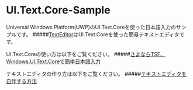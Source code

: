 # UI.Text.Core-Sample

Universal Windows Platform(UWP)のUI.Text.Coreを使った日本語入力のサンプルです。
#####[TextEditor](https://github.com/teatime77/UI.Text.Core-Sample/tree/master/TextEditor)はUI.Text.Coreを使った簡易テキストエディタです。

UI.Text.Coreの使い方は以下をご覧ください。
#####[さよならTSF、Windows.UI.Text.Coreで簡単日本語入力](http://qiita.com/teatime77/items/05f00934956a0f42dd27)

テキストエディタの作り方は以下をご覧ください。
#####[テキストエディタを自作する方法](http://lkzf.info/blog/2016/05/15/%E3%83%86%E3%82%AD%E3%82%B9%E3%83%88%E3%82%A8%E3%83%87%E3%82%A3%E3%82%BF%E3%82%92%E8%87%AA%E4%BD%9C%E3%81%99%E3%82%8B%E6%96%B9%E6%B3%95/)
